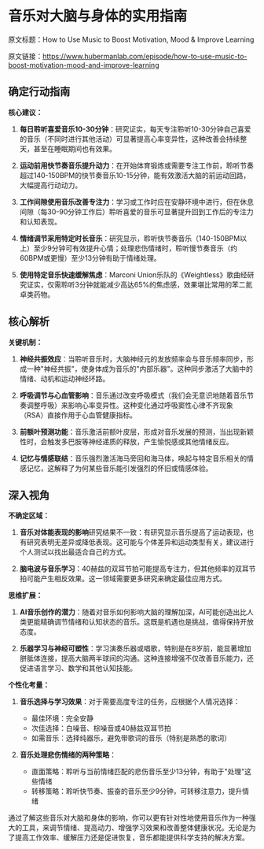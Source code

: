 # 音乐对大脑与身体的实用指南

原文标题：How to Use Music to Boost Motivation, Mood & Improve Learning

原文链接：https://www.hubermanlab.com/episode/how-to-use-music-to-boost-motivation-mood-and-improve-learning

## 确定行动指南

**核心建议：**

1. **每日聆听喜爱音乐10-30分钟**：研究证实，每天专注聆听10-30分钟自己喜爱的音乐（不同时进行其他活动）可显著提高心率变异性，这种改善会持续整天，甚至在睡眠期间也有效果。

2. **运动前用快节奏音乐提升动力**：在开始体育锻炼或需要专注工作前，聆听节奏超过140-150BPM的快节奏音乐10-15分钟，能有效激活大脑的前运动回路，大幅提高行动动力。

3. **工作间隙使用音乐改善专注力**：学习或工作时应在安静环境中进行，但在休息间隙（每30-90分钟工作后）聆听喜爱的音乐可显著提升回到工作后的专注力和认知表现。

4. **情绪调节采用特定时长音乐**：研究显示，聆听快节奏音乐（140-150BPM以上）至少9分钟可有效提升心情；处理悲伤情绪时，聆听慢节奏音乐（约60BPM或更慢）至少13分钟有助于情绪处理。

5. **使用特定音乐快速缓解焦虑**：Marconi Union乐队的《Weightless》歌曲经研究证实，仅需聆听3分钟就能减少高达65%的焦虑感，效果堪比常用的苯二氮卓类药物。

## 核心解析

**关键机制：**

1. **神经共振效应**：当聆听音乐时，大脑神经元的发放频率会与音乐频率同步，形成一种"神经共振"，使身体成为音乐的"内部乐器"。这种同步激活了大脑中的情绪、动机和运动神经环路。

2. **呼吸调节与心血管影响**：音乐通过改变呼吸模式（我们会无意识地随着音乐节奏调整呼吸）来影响心率变异性。这种变化通过呼吸窦性心律不齐现象（RSA）直接作用于心血管健康指标。

3. **前额叶预测功能**：音乐激活前额叶皮层，形成对音乐发展的预测，当出现新颖性时，会触发多巴胺等神经递质的释放，产生愉悦感或其他情绪反应。

4. **记忆与情感联结**：音乐强烈激活海马旁回和海马体，唤起与特定音乐相关的情感记忆，这解释了为何某些音乐能引发强烈的怀旧或情感体验。

## 深入视角

**不确定区域：**

1. **音乐对体能表现的影响**研究结果不一致：有研究显示音乐提高了运动表现，也有研究表明无差异或降低表现。这可能与个体差异和运动类型有关，建议进行个人测试以找出最适合自己的方式。

2. **脑电波与音乐学习**：40赫兹的双耳节拍可能提高专注力，但其他频率的双耳节拍可能产生相反效果。这一领域需要更多研究来确定最佳应用方式。

**思维扩展：**

1. **AI音乐创作的潜力**：随着对音乐如何影响大脑的理解加深，AI可能创造出比人类更能精确调节情绪和认知状态的音乐。这既是机遇也是挑战，值得保持开放态度。

2. **乐器学习与神经可塑性**：学习演奏乐器或唱歌，特别是在8岁前，能显著增加胼胝体连接，提高大脑两半球间的沟通。这种连接增强不仅改善音乐能力，还促进语言学习、数学和其他认知技能。

**个性化考量：**

1. **音乐选择与学习效果**：对于需要高度专注的任务，应根据个人情况选择：
   - 最佳环境：完全安静
   - 次佳选择：白噪音、棕噪音或40赫兹双耳节拍
   - 如需音乐：选择纯器乐，避免带歌词的音乐（特别是熟悉的歌词）

2. **音乐处理悲伤情绪的两种策略**：
   - 直面策略：聆听与当前情绪匹配的悲伤音乐至少13分钟，有助于"处理"这些情绪
   - 转移策略：聆听快节奏、振奋的音乐至少9分钟，可转移注意力，提升情绪

通过了解这些音乐对大脑和身体的影响，你可以更有针对性地使用音乐作为一种强大的工具，来调节情绪、提高动力、增强学习效果和改善整体健康状况。无论是为了提高工作效率、缓解压力还是促进恢复，音乐都能提供科学支持的解决方案。
